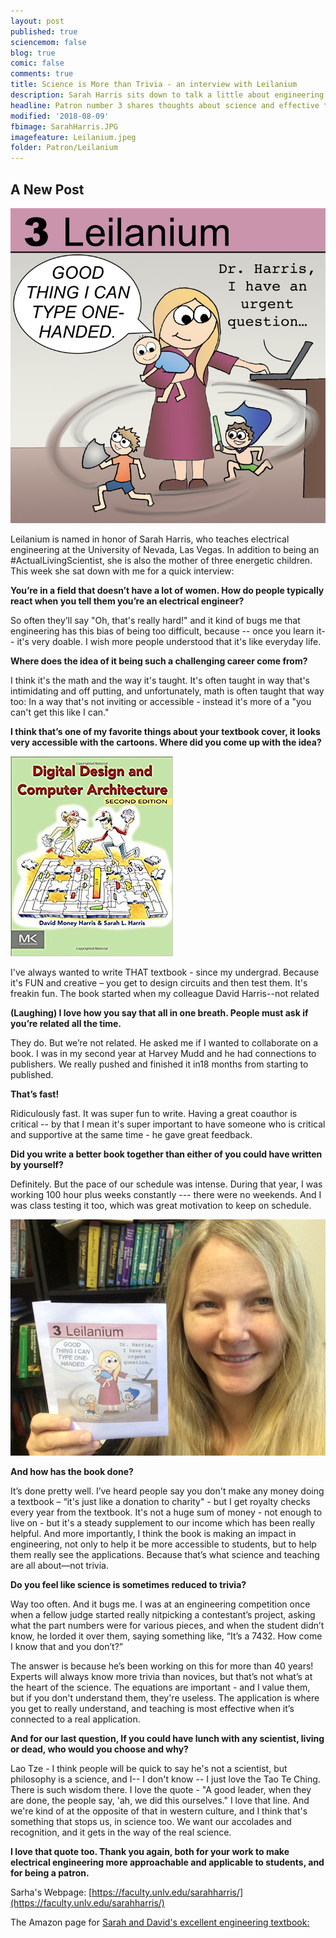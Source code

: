 ```yaml
---
layout: post
published: true
sciencemom: false
blog: true
comic: false
comments: true
title: Science is More than Trivia - an interview with Leilanium
description: Sarah Harris sits down to talk a little about engineering and science.
headline: Patron number 3 shares thoughts about science and effective teaching.
modified: '2018-08-09'
fbimage: SarahHarris.JPG
imagefeature: Leilanium.jpeg
folder: Patron/Leilanium
---
```

## A New Post

<span class="image left" style="width:400px; max-width:50%"><img src="images/Patron/Leilanium/Leilanium.jpeg" alt="Patron 3 on the Periodic Table of Patrons - Leilanium" /></span>

Leilanium is named in honor of Sarah Harris, who teaches electrical engineering at the University of Nevada, Las Vegas. In addition to being an #ActualLivingScientist, she is also the mother of three energetic children. This week she sat down with me for a quick interview:

**You’re in a field that doesn’t have a lot of women. How do people typically react when you tell them you’re an electrical engineer?**

So often they’ll say "Oh, that's really hard!" and it kind of bugs me that engineering has this bias of being too difficult, because -- once you learn it-- it's very doable. I wish more people understood that it's like everyday life.

**Where does the idea of it being such a challenging career come from?**

I think it's the math and the way it's taught. It's often taught in way that's intimidating and off putting, and unfortunately, math is often taught that way too: In a way that's not inviting or accessible - instead it's more of a "you can't get this like I can."

**I think that’s one of my favorite things about your textbook cover, it looks very accessible with the cartoons. Where did you come up with the idea?**

<span class="image left" style="width:400px; max-width:50%"><img src="images/Patron/Leilanium/Bookcover.jpg" alt="Bookcover for Digital Design and Computer Architecture, Second Edition." /></span>

I've always wanted to write THAT textbook - since my undergrad. Because it's FUN and creative – you get to design circuits and then test them. It's freakin fun. The book started when my colleague David Harris--not related 

**(Laughing) I love how you say that all in one breath. People must ask if you’re related all the time.**

They do. But we’re not related. He asked me if I wanted to collaborate on a book. I was in my second year at Harvey Mudd and he had connections to publishers. We really pushed and finished it in18 months from starting to published.

**That’s fast!**

Ridiculously fast. It was super fun to write. Having a great coauthor is critical -- by that I mean it's super important to have someone who is critical and supportive at the same time - he gave great feedback.

**Did you write a better book together than either of you could have written by yourself?**

Definitely. But the pace of our schedule was intense. During that year, I was working 100 hour plus weeks constantly --- there were no weekends. And I was class testing it too, which was great motivation to keep on schedule. 

<span class="image left" style="width:400px; max-width:50%"><img src="images/Patron/Leilanium/SarahHarris.JPG" alt="Sarah in her office with her Periodic Table of Patron's card." /></span>

**And how has the book done?**

It’s done pretty well. I’ve heard people say you don't make any money doing a textbook – “it's just like a donation to charity" - but I get royalty checks every year from the textbook. It's not a huge sum of money - not enough to live on - but it's a steady supplement to our income which has been really helpful. And more importantly, I think the book is making an impact in engineering, not only to help it be more accessible to students, but to help them really see the applications. Because that’s what science and teaching are all about—not trivia.

**Do you feel like science is sometimes reduced to trivia?**

Way too often. And it bugs me. I was at an engineering competition once when a fellow judge started really nitpicking a contestant’s project, asking what the part numbers were for various pieces, and when the student didn’t know, he lorded it over them, saying something like, “It’s a 7432. How come I know that and you don’t?” 

The answer is because he’s been working on this for more than 40 years! Experts will always know more trivia than novices, but that’s not what’s at the heart of the science. The equations are important - and I value them, but if you don't understand them, they're useless. The application is where you get to really understand, and teaching is most effective when it’s connected to a real application. 


**And for our last question, If you could have lunch with any scientist, living or dead, who would you choose and why?**

Lao Tze - I think people will be quick to say he's not a scientist, but philosophy is a science, and I-- I don't know -- I just love the Tao Te Ching. There is such wisdom there. I love the quote - "A good leader, when they are done, the people say, 'ah, we did this ourselves." I love that line. And we're kind of at the opposite of that in western culture, and I think that's something that stops us, in science too. We want our accolades and recognition, and it gets in the way of the real science.

**I love that quote too. Thank you again, both for your work to make electrical engineering more approachable and applicable to students, and for being a patron.**

Sarha's Webpage: [https://faculty.unlv.edu/sarahharris/](https://faculty.unlv.edu/sarahharris/)

The Amazon page for [Sarah and David's excellent engineering textbook:](https://www.amazon.com/Digital-Design-Computer-Architecture-Second/dp/0123944244)

